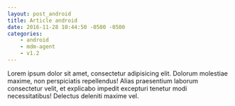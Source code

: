 ```yaml
---
layout: post_android
title: Article android
date: 2016-11-28 10:44:50 -0500 -0500
categories: 
    - android
    - mdm-agent
    - v1.2
---
```

Lorem ipsum dolor sit amet, consectetur adipisicing elit. Dolorum molestiae maxime, non perspiciatis repellendus! Alias praesentium laborum consectetur velit, et explicabo impedit excepturi tenetur modi necessitatibus! Delectus deleniti maxime vel.
